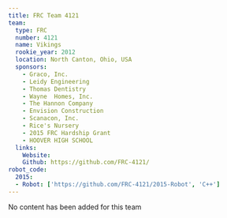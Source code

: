 ```yaml
---
title: FRC Team 4121
team:
  type: FRC
  number: 4121
  name: Vikings
  rookie_year: 2012
  location: North Canton, Ohio, USA
  sponsors:
    - Graco, Inc.
    - Leidy Engineering
    - Thomas Dentistry
    - Wayne  Homes, Inc.
    - The Hannon Company
    - Envision Construction
    - Scanacon, Inc.
    - Rice's Nursery
    - 2015 FRC Hardship Grant
    - HOOVER HIGH SCHOOL
  links:
    Website:
    Github: https://github.com/FRC-4121/
robot_code:
  2015:
  - Robot: ['https://github.com/FRC-4121/2015-Robot', 'C++']
---
```

No content has been added for this team